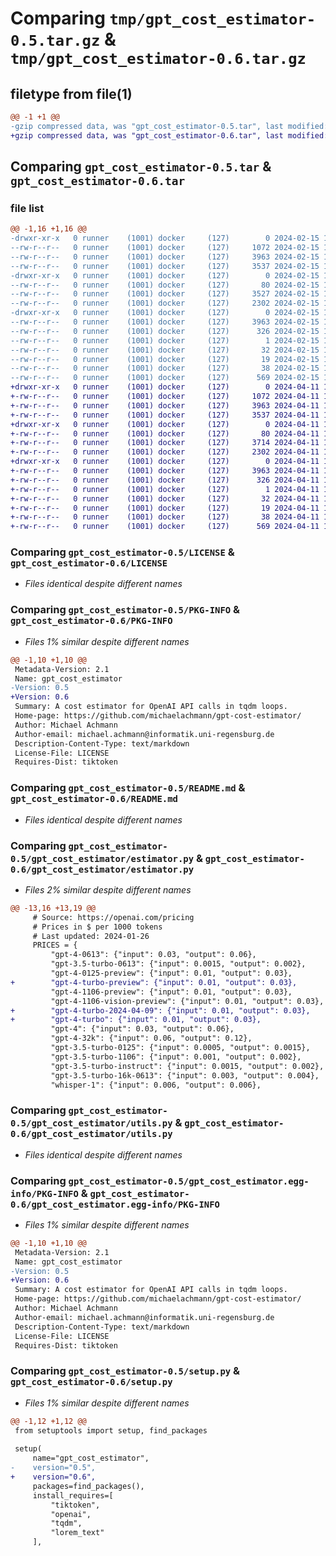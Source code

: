 # Comparing `tmp/gpt_cost_estimator-0.5.tar.gz` & `tmp/gpt_cost_estimator-0.6.tar.gz`

## filetype from file(1)

```diff
@@ -1 +1 @@
-gzip compressed data, was "gpt_cost_estimator-0.5.tar", last modified: Thu Feb 15 10:53:49 2024, max compression
+gzip compressed data, was "gpt_cost_estimator-0.6.tar", last modified: Thu Apr 11 14:03:58 2024, max compression
```

## Comparing `gpt_cost_estimator-0.5.tar` & `gpt_cost_estimator-0.6.tar`

### file list

```diff
@@ -1,16 +1,16 @@
-drwxr-xr-x   0 runner    (1001) docker     (127)        0 2024-02-15 10:53:49.100440 gpt_cost_estimator-0.5/
--rw-r--r--   0 runner    (1001) docker     (127)     1072 2024-02-15 10:53:38.000000 gpt_cost_estimator-0.5/LICENSE
--rw-r--r--   0 runner    (1001) docker     (127)     3963 2024-02-15 10:53:49.100440 gpt_cost_estimator-0.5/PKG-INFO
--rw-r--r--   0 runner    (1001) docker     (127)     3537 2024-02-15 10:53:38.000000 gpt_cost_estimator-0.5/README.md
-drwxr-xr-x   0 runner    (1001) docker     (127)        0 2024-02-15 10:53:49.096440 gpt_cost_estimator-0.5/gpt_cost_estimator/
--rw-r--r--   0 runner    (1001) docker     (127)       80 2024-02-15 10:53:38.000000 gpt_cost_estimator-0.5/gpt_cost_estimator/__init__.py
--rw-r--r--   0 runner    (1001) docker     (127)     3527 2024-02-15 10:53:38.000000 gpt_cost_estimator-0.5/gpt_cost_estimator/estimator.py
--rw-r--r--   0 runner    (1001) docker     (127)     2302 2024-02-15 10:53:38.000000 gpt_cost_estimator-0.5/gpt_cost_estimator/utils.py
-drwxr-xr-x   0 runner    (1001) docker     (127)        0 2024-02-15 10:53:49.100440 gpt_cost_estimator-0.5/gpt_cost_estimator.egg-info/
--rw-r--r--   0 runner    (1001) docker     (127)     3963 2024-02-15 10:53:49.000000 gpt_cost_estimator-0.5/gpt_cost_estimator.egg-info/PKG-INFO
--rw-r--r--   0 runner    (1001) docker     (127)      326 2024-02-15 10:53:49.000000 gpt_cost_estimator-0.5/gpt_cost_estimator.egg-info/SOURCES.txt
--rw-r--r--   0 runner    (1001) docker     (127)        1 2024-02-15 10:53:49.000000 gpt_cost_estimator-0.5/gpt_cost_estimator.egg-info/dependency_links.txt
--rw-r--r--   0 runner    (1001) docker     (127)       32 2024-02-15 10:53:49.000000 gpt_cost_estimator-0.5/gpt_cost_estimator.egg-info/requires.txt
--rw-r--r--   0 runner    (1001) docker     (127)       19 2024-02-15 10:53:49.000000 gpt_cost_estimator-0.5/gpt_cost_estimator.egg-info/top_level.txt
--rw-r--r--   0 runner    (1001) docker     (127)       38 2024-02-15 10:53:49.100440 gpt_cost_estimator-0.5/setup.cfg
--rw-r--r--   0 runner    (1001) docker     (127)      569 2024-02-15 10:53:38.000000 gpt_cost_estimator-0.5/setup.py
+drwxr-xr-x   0 runner    (1001) docker     (127)        0 2024-04-11 14:03:58.241536 gpt_cost_estimator-0.6/
+-rw-r--r--   0 runner    (1001) docker     (127)     1072 2024-04-11 14:03:54.000000 gpt_cost_estimator-0.6/LICENSE
+-rw-r--r--   0 runner    (1001) docker     (127)     3963 2024-04-11 14:03:58.241536 gpt_cost_estimator-0.6/PKG-INFO
+-rw-r--r--   0 runner    (1001) docker     (127)     3537 2024-04-11 14:03:54.000000 gpt_cost_estimator-0.6/README.md
+drwxr-xr-x   0 runner    (1001) docker     (127)        0 2024-04-11 14:03:58.241536 gpt_cost_estimator-0.6/gpt_cost_estimator/
+-rw-r--r--   0 runner    (1001) docker     (127)       80 2024-04-11 14:03:54.000000 gpt_cost_estimator-0.6/gpt_cost_estimator/__init__.py
+-rw-r--r--   0 runner    (1001) docker     (127)     3714 2024-04-11 14:03:54.000000 gpt_cost_estimator-0.6/gpt_cost_estimator/estimator.py
+-rw-r--r--   0 runner    (1001) docker     (127)     2302 2024-04-11 14:03:54.000000 gpt_cost_estimator-0.6/gpt_cost_estimator/utils.py
+drwxr-xr-x   0 runner    (1001) docker     (127)        0 2024-04-11 14:03:58.241536 gpt_cost_estimator-0.6/gpt_cost_estimator.egg-info/
+-rw-r--r--   0 runner    (1001) docker     (127)     3963 2024-04-11 14:03:58.000000 gpt_cost_estimator-0.6/gpt_cost_estimator.egg-info/PKG-INFO
+-rw-r--r--   0 runner    (1001) docker     (127)      326 2024-04-11 14:03:58.000000 gpt_cost_estimator-0.6/gpt_cost_estimator.egg-info/SOURCES.txt
+-rw-r--r--   0 runner    (1001) docker     (127)        1 2024-04-11 14:03:58.000000 gpt_cost_estimator-0.6/gpt_cost_estimator.egg-info/dependency_links.txt
+-rw-r--r--   0 runner    (1001) docker     (127)       32 2024-04-11 14:03:58.000000 gpt_cost_estimator-0.6/gpt_cost_estimator.egg-info/requires.txt
+-rw-r--r--   0 runner    (1001) docker     (127)       19 2024-04-11 14:03:58.000000 gpt_cost_estimator-0.6/gpt_cost_estimator.egg-info/top_level.txt
+-rw-r--r--   0 runner    (1001) docker     (127)       38 2024-04-11 14:03:58.241536 gpt_cost_estimator-0.6/setup.cfg
+-rw-r--r--   0 runner    (1001) docker     (127)      569 2024-04-11 14:03:54.000000 gpt_cost_estimator-0.6/setup.py
```

### Comparing `gpt_cost_estimator-0.5/LICENSE` & `gpt_cost_estimator-0.6/LICENSE`

 * *Files identical despite different names*

### Comparing `gpt_cost_estimator-0.5/PKG-INFO` & `gpt_cost_estimator-0.6/PKG-INFO`

 * *Files 1% similar despite different names*

```diff
@@ -1,10 +1,10 @@
 Metadata-Version: 2.1
 Name: gpt_cost_estimator
-Version: 0.5
+Version: 0.6
 Summary: A cost estimator for OpenAI API calls in tqdm loops.
 Home-page: https://github.com/michaelachmann/gpt-cost-estimator/
 Author: Michael Achmann
 Author-email: michael.achmann@informatik.uni-regensburg.de
 Description-Content-Type: text/markdown
 License-File: LICENSE
 Requires-Dist: tiktoken
```

### Comparing `gpt_cost_estimator-0.5/README.md` & `gpt_cost_estimator-0.6/README.md`

 * *Files identical despite different names*

### Comparing `gpt_cost_estimator-0.5/gpt_cost_estimator/estimator.py` & `gpt_cost_estimator-0.6/gpt_cost_estimator/estimator.py`

 * *Files 2% similar despite different names*

```diff
@@ -13,16 +13,19 @@
     # Source: https://openai.com/pricing
     # Prices in $ per 1000 tokens
     # Last updated: 2024-01-26
     PRICES = {
         "gpt-4-0613": {"input": 0.03, "output": 0.06},
         "gpt-3.5-turbo-0613": {"input": 0.0015, "output": 0.002},
         "gpt-4-0125-preview": {"input": 0.01, "output": 0.03},
+        "gpt-4-turbo-preview": {"input": 0.01, "output": 0.03},
         "gpt-4-1106-preview": {"input": 0.01, "output": 0.03},
         "gpt-4-1106-vision-preview": {"input": 0.01, "output": 0.03},
+        "gpt-4-turbo-2024-04-09": {"input": 0.01, "output": 0.03},
+        "gpt-4-turbo": {"input": 0.01, "output": 0.03},
         "gpt-4": {"input": 0.03, "output": 0.06},
         "gpt-4-32k": {"input": 0.06, "output": 0.12},
         "gpt-3.5-turbo-0125": {"input": 0.0005, "output": 0.0015},
         "gpt-3.5-turbo-1106": {"input": 0.001, "output": 0.002},
         "gpt-3.5-turbo-instruct": {"input": 0.0015, "output": 0.002},
         "gpt-3.5-turbo-16k-0613": {"input": 0.003, "output": 0.004},
         "whisper-1": {"input": 0.006, "output": 0.006},
```

### Comparing `gpt_cost_estimator-0.5/gpt_cost_estimator/utils.py` & `gpt_cost_estimator-0.6/gpt_cost_estimator/utils.py`

 * *Files identical despite different names*

### Comparing `gpt_cost_estimator-0.5/gpt_cost_estimator.egg-info/PKG-INFO` & `gpt_cost_estimator-0.6/gpt_cost_estimator.egg-info/PKG-INFO`

 * *Files 1% similar despite different names*

```diff
@@ -1,10 +1,10 @@
 Metadata-Version: 2.1
 Name: gpt_cost_estimator
-Version: 0.5
+Version: 0.6
 Summary: A cost estimator for OpenAI API calls in tqdm loops.
 Home-page: https://github.com/michaelachmann/gpt-cost-estimator/
 Author: Michael Achmann
 Author-email: michael.achmann@informatik.uni-regensburg.de
 Description-Content-Type: text/markdown
 License-File: LICENSE
 Requires-Dist: tiktoken
```

### Comparing `gpt_cost_estimator-0.5/setup.py` & `gpt_cost_estimator-0.6/setup.py`

 * *Files 1% similar despite different names*

```diff
@@ -1,12 +1,12 @@
 from setuptools import setup, find_packages
 
 setup(
     name="gpt_cost_estimator",
-    version="0.5",
+    version="0.6",
     packages=find_packages(),
     install_requires=[
         "tiktoken",
         "openai",
         "tqdm",
         "lorem_text"
     ],
```

